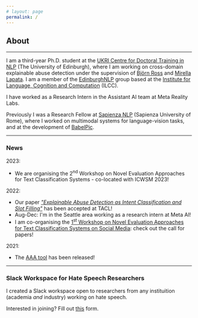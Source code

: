 ```yaml
---
# layout: page
permalink: /
---
```


## About

---

I am a third-year Ph.D. student at the [UKRI Centre for Doctoral Training in NLP](http://web.inf.ed.ac.uk/cdt/natural-language-processing) (The University of Edinburgh), where I am working on cross-domain explainable abuse detection under the supervision of [Björn Ross](https://sweb.inf.ed.ac.uk/bross3/) and [Mirella Lapata](https://homepages.inf.ed.ac.uk/mlap/). I am a member of the [EdinburghNLP](https://edinburghnlp.inf.ed.ac.uk/) group based at the [Institute for Language, Cognition and Computation](http://web.inf.ed.ac.uk/ilcc) (ILCC).


I have worked as a Research Intern in the Assistant AI team at Meta Reality Labs.


Previously I was a Research Fellow at [Sapienza NLP](http://nlp.uniroma1.it/) (Sapienza University of Rome), where I worked on multimodal systems for language-vision tasks, and at the development of [BabelPic](https://sapienzanlp.github.io/babelpic/).

---

### News

2023:
* We are organising the 2<sup>nd</sup> Workshop on Novel Evaluation Approaches for Text Classification Systems - co-located with ICWSM 2023!

2022:
* Our paper [_"Explainable Abuse Detection as Intent Classification and Slot Filling"_](https://direct.mit.edu/tacl/article/doi/10.1162/tacl_a_00527/114369/Explainable-Abuse-Detection-as-Intent) has been accepted at TACL!
* Aug-Dec: I'm in the Seattle area working as a research intern at Meta AI!
* I am co-organising the [1<sup>st</sup> Workshop on Novel Evaluation Approaches for Text Classification Systems on Social Media](https://neatclass-workshop.github.io/): check out the call for papers!

2021:
* The [AAA tool](https://github.com/Ago3/Adversifier) has been released!

---

### Slack Workspace for Hate Speech Researchers

I created a Slack workspace open to researchers from any instituition (academia _and_ industry) working on hate speech.

Interested in joining? Fill out [this](https://forms.gle/jWq4ReGN9uJtpHaN7) form.

